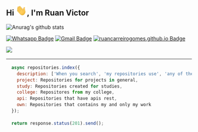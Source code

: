 ## Hi <img src="https://raw.githubusercontent.com/ABSphreak/ABSphreak/master/gifs/Hi.gif" width="30px">, I'm Ruan Victor

![Anurag's github stats](https://github-readme-stats.vercel.app/api?username=RuanCarreiroGomes&show_icons=true&bg_color=14274e&text_color=FFF&title_color=FFFF&icon_color=FFF)


[![Whatsapp Badge](https://img.shields.io/badge/-WhatsApp-6633cc?style=flat-square&logo=Whatsapp&color=14274e&link=https://whats.link/eduardojose)](https://wa.me/qr/JOOYRRZW2XVID1)
[![Gmail Badge](https://img.shields.io/badge/-Gmail-c14438?style=flat-square&logo=Gmail&color=14274e&link=mailto:duduxss3@gmail.com)](mailto:ruanvictorp22111@gmail.com)
[![ruancarreirogomes.github.io Badge](https://img.shields.io/badge/-ruancarreirogomes.github.io-6633cc?style=flat-square&logo=DTube&color=14274e&link=https://ruancarreirogomes.github.io/webcontent/)](https://ruancarreirogomes.github.io/webcontent/)

<a href="https://github.com/RuanCarreiroGomes">
  <img src="https://github-readme-stats.vercel.app/api/top-langs/?username=RuanCarreiroGomes&layout=compact&theme=dark&langs_count=8" />
</a>
<hr>

```javascript
  async repositories.index({
    description: ['When you search', 'my repositories use', 'any of these values above'],
    project: Repositories for projects in general,
    study: Repositories created for studies,
    college: Repositores from my college,
    api: Repositories that have apis rest,
    own: Repositories that contains my and only my work
  });
  
  return response.status(201).send();
```





